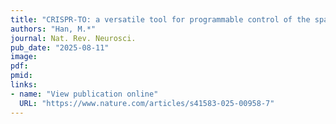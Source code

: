 ```yaml
---
title: "CRISPR-TO: a versatile tool for programmable control of the spatial transcriptome"
authors: "Han, M.*"
journal: Nat. Rev. Neurosci.
pub_date: "2025-08-11"
image:
pdf:
pmid:
links:
- name: "View publication online"
  URL: "https://www.nature.com/articles/s41583-025-00958-7"
---
```

